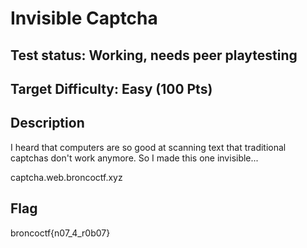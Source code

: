 # Invisible Captcha

## Test status: Working, needs peer playtesting

## Target Difficulty: Easy (100 Pts)

## Description

I heard that computers are so good at scanning text that traditional captchas don't work anymore. So I made this one invisible...

captcha.web.broncoctf.xyz

## Flag

broncoctf{n07_4_r0b07}
